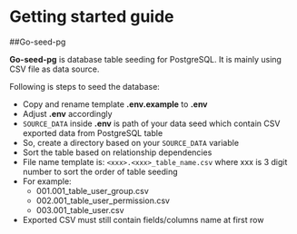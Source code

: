 # Getting started guide

##Go-seed-pg

**Go-seed-pg** is database table seeding for PostgreSQL. It is mainly using CSV file as data source.

Following is steps to seed the database:

- Copy and rename template **.env.example** to **.env**
- Adjust **.env** accordingly
- `SOURCE_DATA` inside **.env** is path of your data seed which contain CSV exported data from PostgreSQL table
- So, create a directory based on your `SOURCE_DATA` variable
- Sort the table based on relationship dependencies
- File name template is: `<xxx>.<xxx>_table_name.csv` where xxx is 3 digit number to sort the order of table seeding
- For example:
    - 001.001_table_user_group.csv
    - 002.001_table_user_permission.csv
    - 003.001_table_user.csv
- Exported CSV must still contain fields/columns name at first row
